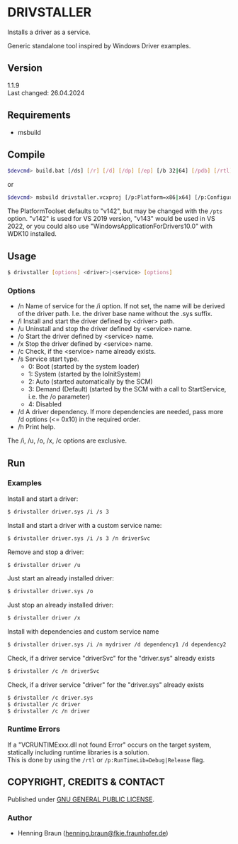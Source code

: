 # DRIVSTALLER
Installs a driver as a service.

Generic standalone tool inspired by Windows Driver examples.


## Version
1.1.9  
Last changed: 26.04.2024


## Requirements
- msbuild


## Compile
```bash
$devcmd> build.bat [/ds] [/r] [/d] [/dp] [/ep] [/b 32|64] [/pdb] [/rtl] [/pts <toolset>] [/h]
```
or
```bash
$devcmd> msbuild drivstaller.vcxproj [/p:Platform=x86|x64] [/p:Configuration=Debug|Release] [/p:RunTimeLib=Debug|Release] [/p:PDB=0|1] [/p:PlatformToolset=<v142|v143|WindowsApplicationForDrivers10.0>]
```

The PlatformToolset defaults to "v142", but may be changed with the `/pts` option.
"v142" is used for VS 2019 version, "v143" would be used in VS 2022, 
or you could also use "WindowsApplicationForDrivers10.0" with WDK10 installed.


## Usage

```bash
$ drivstaller [options] <driver>|<service> [options]
```

### Options
* /n Name of service for the /i option. 
     If not set, the name will be derived of the driver path.
     I.e. the driver base name without the .sys suffix.
* /i Install and start the driver defined by \<driver\> path.
* /u Uninstall and stop the driver defined by \<service\> name.
* /o Start the driver defined by \<service\> name.
* /x Stop the driver defined by \<service\> name.
* /c Check, if the \<service\> name already exists.
* /s Service start type. 
    * 0: Boot (started by the system loader) 
    * 1: System (started by the IoInitSystem)
    * 2: Auto (started automatically by the SCM)
    * 3: Demand (Default) (started by the SCM with a call to StartService, i.e. the /o parameter)
    * 4: Disabled
* /d A driver dependency. If more dependencies are needed, pass more /d options (<= 0x10) in the required order.
* /h Print help.

The /i, /u, /o, /x, /c options are exclusive.


## Run
### Examples
Install and start a driver:
```bash
$ drivstaller driver.sys /i /s 3
```
Install and start a driver with a custom service name:
```bash
$ drivstaller driver.sys /i /s 3 /n driverSvc
```

Remove and stop a driver:
```bash
$ drivstaller driver /u
```

Just start an already installed driver:
```bash
$ drivstaller driver.sys /o
```

Just stop an already installed driver:
```bash
$ drivstaller driver /x
```

Install with dependencies and custom service name
```bash
$ drivstaller driver.sys /i /n mydriver /d dependency1 /d dependency2
```

Check, if a driver service "driverSvc" for the "driver.sys" already exists
```bash
$ drivstaller /c /n driverSvc
```

Check, if a driver service "driver" for the "driver.sys" already exists
```bash
$ drivstaller /c driver.sys
$ drivstaller /c driver
$ drivstaller /c /n driver
```


### Runtime Errors
If a "VCRUNTIMExxx.dll not found Error" occurs on the target system, statically including runtime libraries is a solution.  
This is done by using the `/rtl` or `/p:RunTimeLib=Debug|Release` flag.


## COPYRIGHT, CREDITS & CONTACT
Published under [GNU GENERAL PUBLIC LICENSE](LICENSE).   

### Author
- Henning Braun ([henning.braun@fkie.fraunhofer.de](mailto:henning.braun@fkie.fraunhofer.de)) 

